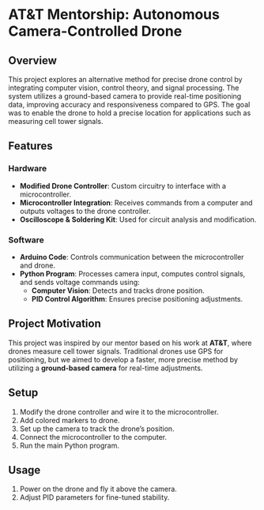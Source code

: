 # AT&T Mentorship: Autonomous Camera-Controlled Drone

## Overview
This project explores an alternative method for precise drone control by integrating computer vision, control theory, and signal processing. The system utilizes a ground-based camera to provide real-time positioning data, improving accuracy and responsiveness compared to GPS. The goal was to enable the drone to hold a precise location for applications such as measuring cell tower signals.

## Features
### Hardware
- **Modified Drone Controller**: Custom circuitry to interface with a microcontroller.
- **Microcontroller Integration**: Receives commands from a computer and outputs voltages to the drone controller.
- **Oscilloscope & Soldering Kit**: Used for circuit analysis and modification.

### Software
- **Arduino Code**: Controls communication between the microcontroller and drone.
- **Python Program**: Processes camera input, computes control signals, and sends voltage commands using:
  - **Computer Vision**: Detects and tracks drone position.
  - **PID Control Algorithm**: Ensures precise positioning adjustments.


## Project Motivation
This project was inspired by our mentor based on his work at **AT&T**, where drones measure cell tower signals. Traditional drones use GPS for positioning, but we aimed to develop a faster, more precise method by utilizing a **ground-based camera** for real-time adjustments.

## Setup
1. Modify the drone controller and wire it to the microcontroller.
2. Add colored markers to drone.
3. Set up the camera to track the drone’s position.
4. Connect the microcontroller to the computer.
5. Run the main Python program.

## Usage
1. Power on the drone and fly it above the camera.
4. Adjust PID parameters for fine-tuned stability.
